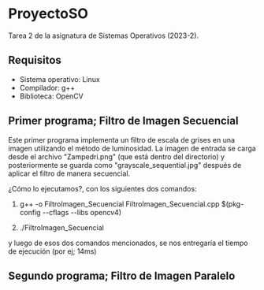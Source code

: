 # ProyectoSO
Tarea 2 de la asignatura de Sistemas Operativos (2023-2).

## Requisitos 
- Sistema operativo: Linux
- Compilador: g++
- Biblioteca: OpenCV

## Primer programa; Filtro de Imagen Secuencial
Este primer programa implementa un filtro de escala de grises en una imagen utilizando el método de luminosidad. La imagen de entrada se carga desde el archivo "Zampedri.png" (que está dentro del directorio) y posteriormente se guarda como "grayscale_sequential.jpg" después de aplicar el filtro de manera secuencial.

¿Cómo lo ejecutamos?, con los siguientes dos comandos:

1. g++ -o FiltroImagen_Secuencial FiltroImagen_Secuencial.cpp $(pkg-config --cflags --libs opencv4)

2. ./FiltroImagen_Secuencial

y luego de esos dos comandos mencionados, se nos entregaría el tiempo de ejecución (por ej; 14ms) 

## Segundo programa; Filtro de Imagen Paralelo